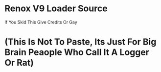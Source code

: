 # Renox V9 Loader Source
If You Skid This Give Credits Or Gay
# (This Is Not To Paste, Its Just For Big Brain Peaople Who Call It A Logger Or Rat)

